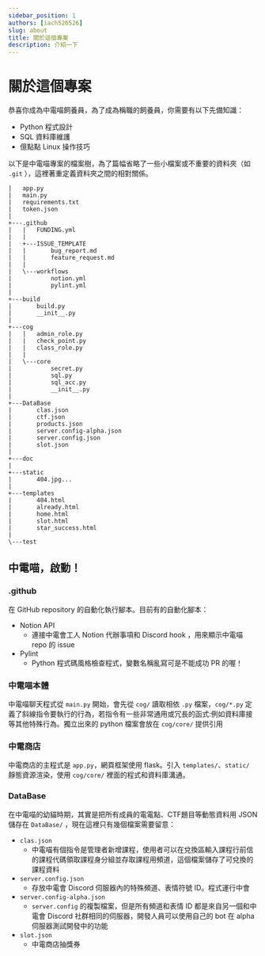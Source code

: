 ```yaml
---
sidebar_position: 1
authors: [iach526526]
slug: about
title: 關於這個專案
description: 介紹一下
---
```


# 關於這個專案

恭喜你成為中電喵飼養員，為了成為稱職的飼養員，你需要有以下先備知識：

- Python 程式設計
- SQL 資料庫維護
- 億點點 Linux 操作技巧

以下是中電喵專案的檔案樹，為了篇幅省略了一些小檔案或不重要的資料夾（如 `.git` ），這裡著重定義資料夾之間的相對關係。

```plaintext
|   app.py
|   main.py
|   requirements.txt
|   token.json
|   
+---.github
|   |   FUNDING.yml
|   |   
|   +---ISSUE_TEMPLATE
|   |       bug_report.md
|   |       feature_request.md
|   |       
|   \---workflows
|           notion.yml
|           pylint.yml
|           
+---build
|       build.py
|       __init__.py
|       
+---cog
|   |   admin_role.py
|   |   check_point.py
|   |   class_role.py
|   |   
|   \---core
|           secret.py
|           sql.py
|           sql_acc.py
|           __init__.py
|           
+---DataBase
|       clas.json
|       ctf.json
|       products.json
|       server.config-alpha.json
|       server.config.json
|       slot.json
|       
+---doc
|       
+---static
|       404.jpg...
|       
+---templates
|       404.html
|       already.html
|       home.html
|       slot.html
|       star_success.html
|       
\---test
```

## 中電喵，啟動！

### \.github

在 GitHub repository 的自動化執行腳本。目前有的自動化腳本：

- Notion API
  - 連接中電會工人 Notion 代辦事項和 Discord hook ，用來顯示中電喵 repo 的 issue
- Pylint
  - Python 程式碼風格檢查程式，變數名稱亂寫可是不能成功 PR 的喔！

### 中電喵本體

中電喵聊天程式從 `main.py` 開始，會先從 `cog/` 讀取相依 `.py` 檔案，`cog/*.py` 定義了斜線指令要執行的行為，若指令有一些非常通用或冗長的函式:例如資料庫接等其他特殊行為。獨立出來的 python 檔案會放在 `cog/core/` 提供引用

### 中電商店

中電商店的主程式是 `app.py`，網頁框架使用 flask。引入 `templates/`、`static/` 靜態資源渲染，使用 `cog/core/` 裡面的程式和資料庫溝通。

### DataBase

在中電喵的幼貓時期，其實是把所有成員的電電點、CTF題目等動態資料用 JSON 儲存在 `DataBase/` ，現在這裡只有幾個檔案需要留意：

- `clas.json`
  - 中電喵有個指令是管理者新增課程，使用者可以在兌換區輸入課程行前信的課程代碼領取課程身分組並存取課程用頻道，這個檔案儲存了可兌換的課程資料
- `server.config.json`
  - 存放中電會 Discord 伺服器內的特殊頻道、表情符號 ID。程式運行中會<!-- 會怎樣？ -->
- `server.config-alpha.json`
  - `server.config` 的複製檔案，但是所有頻道和表情 ID 都是來自另一個和中電會 Discord 社群相同的伺服器，開發人員可以使用自己的 bot 在 alpha 伺服器測試開發中的功能
- `slot.json`
  - 中電商店抽獎券

